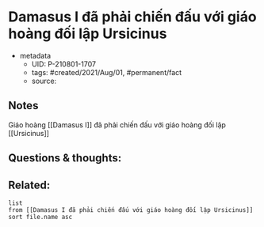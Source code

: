 ---
---

# Damasus I đã phải chiến đấu với giáo hoàng đối lập Ursicinus

- metadata
	- UID: P-210801-1707
	- tags: #created/2021/Aug/01, #permanent/fact 
	- source: 

## Notes
Giáo hoàng [[Damasus I]] đã phải chiến đấu với giáo hoàng đối lập [[Ursicinus]]

## Questions & thoughts:

## Related:
```dataview
list
from [[Damasus I đã phải chiến đấu với giáo hoàng đối lập Ursicinus]]
sort file.name asc
```
